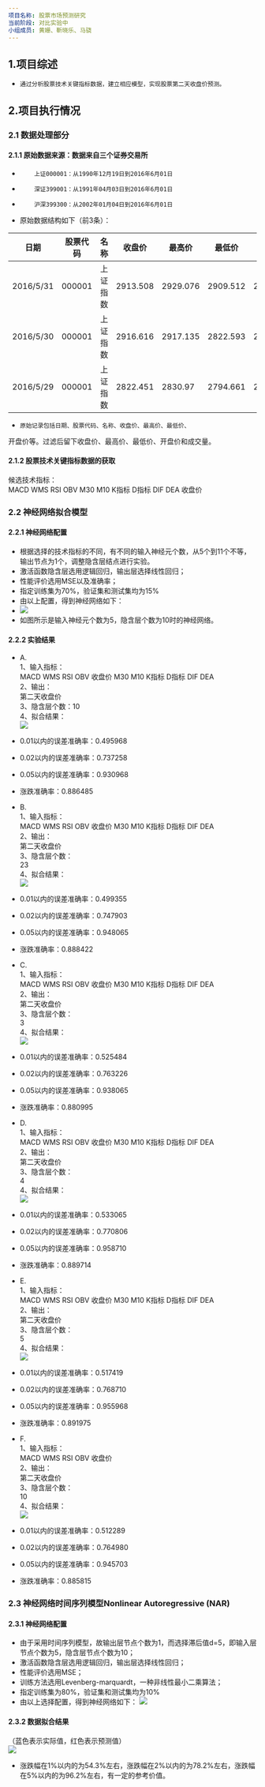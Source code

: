 ```yaml
---
项目名称: 股票市场预测研究
当前阶段: 对比实验中
小组成员: 黄姗、靳晓乐、马骁
---
```


## 1.项目综述

-     通过分析股票技术关键指标数据，建立相应模型，实现股票第二天收盘价预测。
     
## 2.项目执行情况

### 2.1 数据处理部分
#### 2.1.1 原始数据来源：数据来自三个证券交易所
-         上证000001：从1990年12月19日到2016年6月01日
-         深证399001：从1991年04月03日到2016年6月01日
-         沪深399300：从2002年01月04日到2016年6月01日
-    原始数据结构如下（前3条）：

|日期|股票代码|名称|收盘价|最高价|最低价|开盘价|前收盘|涨跌额|涨跌幅|成交量|成交金额|
|----|--------|----|------|------|------|------|------|------|------|------|--------|
|2016/5/31|000001|上证指数|2913.508|2929.076|2909.512|2917.154|2916.616|-3.1083|-0.1066|188386421|2.20E+11
|2016/5/30|000001|上证指数|2916.616|2917.135|2822.593|2822.451|2822.593|94.1651|3.33630|215260341|2.37E+11
|2016/5/29|000001|上证指数|2822.451|2830.97|2794.661|2809.799|2821.046|1.4049|0.0498|106319589|1.16E+11

-     原始记录包括日期、股票代码、名称、收盘价、最高价、最低价、
开盘价等。过滤后留下收盘价、最高价、最低价、开盘价和成交量。

#### 2.1.2 股票技术关键指标数据的获取
候选技术指标：</br>
MACD   WMS   RSI   OBV    M30    M10   K指标     D指标     DIF     DEA    收盘价


### 2.2 神经网络拟合模型
#### 2.2.1 神经网络配置
- 根据选择的技术指标的不同，有不同的输入神经元个数，从5个到11个不等，输出节点为1个，调整隐含层结点进行实验。
- 激活函数隐含层选用逻辑回归，输出层选择线性回归；
- 性能评价选用MSE以及准确率；
- 指定训练集为70%，验证集和测试集均为15%
- 由以上配置，得到神经网络如下：
- ![](https://github.com/CShuangshan/NO.9/blob/master/img/1.png)
- 如图所示是输入神经元个数为5，隐含层个数为10时的神经网络。

#### 2.2.2 实验结果
- A.	</br>
 1、输入指标：</br>
      MACD   WMS   RSI   OBV   收盘价    M30    M10   K指标     D指标     DIF     DEA </br>
 2、输出： </br>
      第二天收盘价  </br>
 3、隐含层个数：10  </br>
 4、拟合结果：  </br>
![](https://github.com/CShuangshan/NO.9/blob/master/img/2.png)
- 0.01以内的误差准确率：0.495968
- 0.02以内的误差准确率：0.737258
- 0.05以内的误差准确率：0.930968
- 涨跌准确率：0.886485

- B.</br>
 1、输入指标： </br>
    MACD   WMS   RSI   OBV   收盘价    M30    M10   K指标     D指标     DIF     DEA </br>
 2、输出： </br>
    第二天收盘价 </br>
 3、隐含层个数： </br>
	23 </br>
 4、拟合结果：</br>
![](https://github.com/CShuangshan/NO.9/blob/master/img/3.png)
- 0.01以内的误差准确率：0.499355
- 0.02以内的误差准确率：0.747903
- 0.05以内的误差准确率：0.948065
- 涨跌准确率：0.888422

- C.</br>
 1、输入指标： </br>
    MACD   WMS   RSI   OBV   收盘价    M30    M10   K指标     D指标     DIF     DEA </br>
 2、输出： </br>
    第二天收盘价 </br>
 3、隐含层个数： </br>
	3 </br>
 4、拟合结果：</br>
![](https://github.com/CShuangshan/NO.9/blob/master/img/4.png)
- 0.01以内的误差准确率：0.525484
- 0.02以内的误差准确率：0.763226
- 0.05以内的误差准确率：0.938065
- 涨跌准确率：0.880995

- D. </br>
 1、输入指标： </br>
    MACD   WMS   RSI   OBV   收盘价    M30    M10   K指标     D指标     DIF     DEA </br>
 2、输出： </br>
    第二天收盘价 </br>
 3、隐含层个数： </br>
	4 </br>
 4、拟合结果：</br>
![](https://github.com/CShuangshan/NO.9/blob/master/img/5.png)
- 0.01以内的误差准确率：0.533065
- 0.02以内的误差准确率：0.770806
- 0.05以内的误差准确率：0.958710
- 涨跌准确率：0.889714

- E.</br>
 1、输入指标： </br>
    MACD   WMS   RSI   OBV   收盘价    M30    M10   K指标     D指标     DIF     DEA </br>
 2、输出： </br>
    第二天收盘价 </br>
 3、隐含层个数： </br>
	5 </br>
 4、拟合结果：</br>
![](https://github.com/CShuangshan/NO.9/blob/master/img/6.png)
- 0.01以内的误差准确率：0.517419
- 0.02以内的误差准确率：0.768710
- 0.05以内的误差准确率：0.955968
- 涨跌准确率：0.891975

- F.</br>
 1、输入指标： </br>
    MACD   WMS   RSI   OBV   收盘价  </br>
 2、输出： </br>
    第二天收盘价 </br>
 3、隐含层个数： </br>
	10 </br>
 4、拟合结果：</br>
![](https://github.com/CShuangshan/NO.9/blob/master/img/7.png)
- 0.01以内的误差准确率：0.512289
- 0.02以内的误差准确率：0.764980
- 0.05以内的误差准确率：0.945703
- 涨跌准确率：0.885815


### 2.3 神经网络时间序列模型Nonlinear Autoregressive (NAR)
#### 2.3.1 神经网络配置
- 由于采用时间序列模型，故输出层节点个数为1，而选择滞后值d=5，即输入层节点个数为5，隐含层节点个数为10；
- 激活函数隐含层选用逻辑回归，输出层选择线性回归；
- 性能评价选用MSE；
- 训练方法选用Levenberg-marquardt，一种非线性最小二乘算法；
- 指定训练集为80%，验证集和测试集均为10%
- 由以上选择配置，得到神经网络如下：
![](https://github.com/CShuangshan/NO.9/blob/master/img/8.png)

#### 2.3.2 数据拟合结果
（蓝色表示实际值，红色表示预测值）</br>
![](https://github.com/CShuangshan/NO.9/blob/master/img/9.png)
- 涨跌幅在1%以内的为54.3%左右，涨跌幅在2%以内的为78.2%左右，涨跌幅在5%以内的为96.2%左右，有一定的参考价值。







